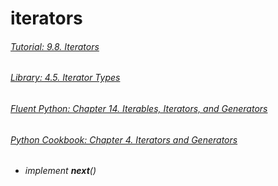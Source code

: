 # iterators

###### [Tutorial: 9.8. Iterators](https://docs.python.org/3/tutorial/classes.html#iterators)

###### [Library: 4.5. Iterator Types](https://docs.python.org/3/library/stdtypes.html#iterator-types)

###### [Fluent Python: Chapter 14. Iterables, Iterators, and Generators](https://www.safaribooksonline.com/library/view/fluent-python/9781491946237/ch14.html)

###### [Python Cookbook: Chapter 4. Iterators and Generators](https://www.safaribooksonline.com/library/view/python-cookbook-3rd/9781449357337/ch04.html)


- *implement __next__()*

```python

```
